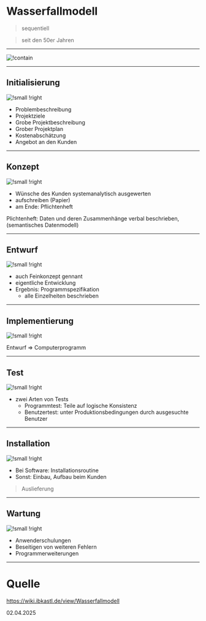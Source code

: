 # Wasserfallmodell

> sequentiell

> seit den 50er Jahren

> 

---

![!contain](https://wiki.ibkastl.de/w/images/thumb/8/84/Wasserfallmodell.png/400px-Wasserfallmodell.png)

---

## Initialisierung

![!small !right](https://wiki.ibkastl.de/w/images/thumb/8/84/Wasserfallmodell.png/400px-Wasserfallmodell.png)

- Problembeschreibung
- Projektziele
- Grobe Projektbeschreibung
- Grober Projektplan
- Kostenabschätzung
- Angebot an den Kunden

---

## Konzept

![!small !right](https://wiki.ibkastl.de/w/images/thumb/8/84/Wasserfallmodell.png/400px-Wasserfallmodell.png)

- Wünsche des Kunden systemanalytisch ausgewerten
- aufschreiben (Papier) 
- am Ende: Pflichtenheft

Plichtenheft: Daten und deren Zusammenhänge verbal beschrieben, (semantisches Datenmodell)

---

## Entwurf

![!small !right](https://wiki.ibkastl.de/w/images/thumb/8/84/Wasserfallmodell.png/400px-Wasserfallmodell.png)

- auch Feinkonzept gennant 
- eigentliche Entwicklung
- Ergebnis: Programmspezifikation
	- alle Einzelheiten beschrieben

---

## Implementierung

![!small !right](https://wiki.ibkastl.de/w/images/thumb/8/84/Wasserfallmodell.png/400px-Wasserfallmodell.png)

Entwurf => Computerprogramm 

---

## Test

![!small !right](https://wiki.ibkastl.de/w/images/thumb/8/84/Wasserfallmodell.png/400px-Wasserfallmodell.png)

- zwei Arten von Tests
	- Programmtest: Teile auf logische Konsistenz
	- Benutzertest: unter Produktionsbedingungen durch ausgesuchte Benutzer
---

## Installation

![!small !right](https://wiki.ibkastl.de/w/images/thumb/8/84/Wasserfallmodell.png/400px-Wasserfallmodell.png)

- Bei Software: Installationsroutine
- Sonst: Einbau, Aufbau beim Kunden

> Auslieferung

---

## Wartung

![!small !right](https://wiki.ibkastl.de/w/images/thumb/8/84/Wasserfallmodell.png/400px-Wasserfallmodell.png)

- Anwenderschulungen
- Beseitigen von weiteren Fehlern
- Programmerweiterungen

---

# Quelle

https://wiki.ibkastl.de/view/Wasserfallmodell

02.04.2025

